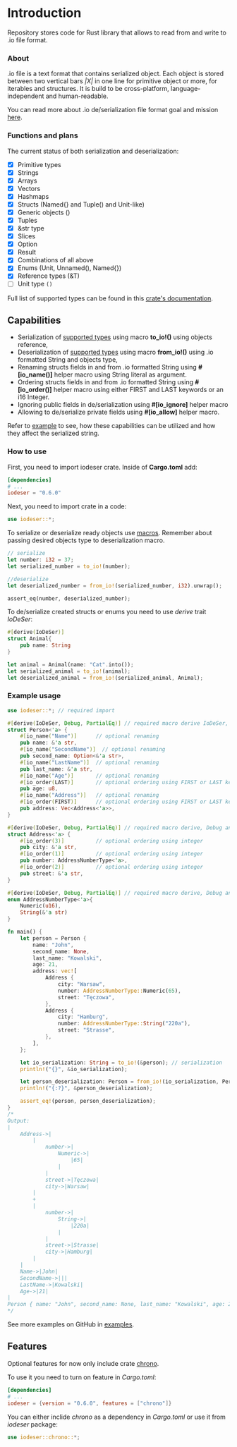 # Introduction
Repository stores code for Rust library that allows to read from and write to .io file format.

### About
.io file is a text format that contains serialized object. Each object is stored between two vertical bars *|X|* in one line for primitive object or more, for iterables and structures. It is build to be cross-platform, language-independent and human-readable.

You can read more about .io de/serialization file format goal and mission [here](https://github.com/IoDeSer).

### Functions and plans
The current status of both serialization and deserialization:
- [X] Primitive types
- [X] Strings
- [X] Arrays
- [X] Vectors
- [X] Hashmaps
- [X] Structs (Named{} and Tuple() and Unit-like)
- [X] Generic objects (<T>)
- [X] Tuples
- [X] &str type
- [X] Slices
- [X] Option
- [X] Result
- [X] Combinations of all above
- [X] Enums (Unit, Unnamed(), Named{})
- [X] Reference types (&T)
- [ ] Unit type `()`

Full list of supported types can be found in this [crate's documentation](https://docs.rs/iodeser/latest/iodeser/trait.IoDeSer.html#foreign-impls).

## Capabilities
 - Serialization of [supported types](#functions-and-plans) using macro **to_io!()** using objects reference,
 - Deserialization of [supported types](#functions-and-plans) using macro **from_io!()** using .io formatted String and objects type,
 - Renaming structs fields in and from .io formatted String using **#[io_name()]** helper macro using String literal as argument.
 - Ordering structs fields in and from .io formatted String using **#[io_order()]** helper macro using either FIRST and LAST keywords or an i16 Integer.
 - Ignoring public fields in de/serialization using **#[io_ignore]** helper macro
 - Allowing to de/serialize private fields using **#[io_allow]** helper macro.

Refer to [example](#example-usage) to see, how these capabilities can be utilized and how they affect the serialized string.

### How to use
First, you need to import iodeser crate. Inside of **Cargo.toml** add:
```toml
[dependencies]
# ...
iodeser = "0.6.0"
```

Next, you need to import crate in a code:
```rust
use iodeser::*;
```

To serialize or deserialize ready objects use [macros](#capabilities). Remember about passing desired objects type to deserialization macro.
```rust
// serialize
let number: i32 = 37;
let serialized_number = to_io!(number);

//deserialize
let deserialized_number = from_io!(serialized_number, i32).unwrap();

assert_eq(number, deserialized_number);
```

To de/serialize created structs or enums you need to use *derive* trait *IoDeSer*:
```rust
#[derive(IoDeSer)]
struct Animal{
    pub name: String
}

let animal = Animal(name: "Cat".into());
let serialized_animal = to_io!(animal);
let deserialized_animal = from_io!(serialized_animal, Animal);
```

### Example usage
```rust
use iodeser::*; // required import

#[derive(IoDeSer, Debug, PartialEq)] // required macro derive IoDeSer, Debug and PartialEq is not required
struct Person<'a> {
    #[io_name("Name")]      // optional renaming
    pub name: &'a str,
    #[io_name("SecondName")]  // optional renaming
    pub second_name: Option<&'a str>,
    #[io_name("LastName")]  // optional renaming
    pub last_name: &'a str,
    #[io_name("Age")]       // optional renaming
    #[io_order(LAST)]       // optional ordering using FIRST or LAST keyword
    pub age: u8,
    #[io_name("Address")]   // optional renaming
    #[io_order(FIRST)]      // optional ordering using FIRST or LAST keyword
    pub address: Vec<Address<'a>>,
}

#[derive(IoDeSer, Debug, PartialEq)] // required macro derive, Debug and PartialEq is not required
struct Address<'a> {
    #[io_order(3)]          // optional ordering using integer
    pub city: &'a str,
    #[io_order(1)]          // optional ordering using integer
    pub number: AddressNumberType<'a>,
    #[io_order(2)]          // optional ordering using integer
    pub street: &'a str,
}

#[derive(IoDeSer, Debug, PartialEq)] // required macro derive, Debug and PartialEq is not required
enum AddressNumberType<'a>{
    Numeric(u16),
    String(&'a str)
}

fn main() {
    let person = Person {
        name: "John",
        second_name: None,
        last_name: "Kowalski",
        age: 21,
        address: vec![
            Address {
                city: "Warsaw",
                number: AddressNumberType::Numeric(65),
                street: "Tęczowa",
            },
            Address {
                city: "Hamburg",
                number: AddressNumberType::String("220a"),
                street: "Strasse",
            },
        ],
    };

    let io_serialization: String = to_io!(&person); // serialization
    println!("{}", &io_serialization);

    let person_deserialization: Person = from_io!(io_serialization, Person).unwrap(); // deserialization
    println!("{:?}", &person_deserialization);

    assert_eq!(person, person_deserialization);
}
/*
Output:
|
	Address->|
		|
			number->|
				Numeric->|
					|65|
				|
			|
			street->|Tęczowa|
			city->|Warsaw|
		|
		+
		|
			number->|
				String->|
					|220a|
				|
			|
			street->|Strasse|
			city->|Hamburg|
		|
	|
	Name->|John|
	SecondName->|||
	LastName->|Kowalski|
	Age->|21|
|
Person { name: "John", second_name: None, last_name: "Kowalski", age: 21, address: [Address { city: "Warsaw", number: Numeric(65), street: "Tęczowa" }, Address { city: "Hamburg", number: String("220a"), street: "Strasse" }] }
*/
```

See more examples on GitHub in [examples](https://github.com/IoDeSer/rust-library/tree/main/examples).

## Features
Optional features for now only include crate [chrono](https://docs.rs/chrono/latest/chrono/).

To use it you need to turn on feature in *Cargo.toml*:
```toml
[dependencies]
# ...
iodeser = {version = "0.6.0", features = ["chrono"]}
```

You can either inclide *chrono* as a dependency in *Cargo.toml* or use it from *iodeser* package:
```rust
use iodeser::chrono::*;
```
